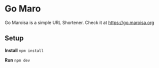 # Go Maro
Go Maroisa is a simple URL Shortener. Check it at https://go.maroisa.org

## Setup

**Install**
`
npm install
`

**Run**
`
npm dev
`

